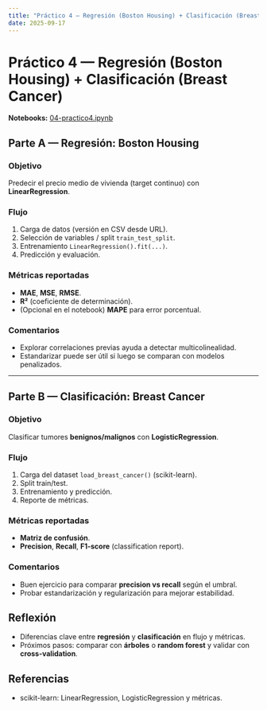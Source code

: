 ```yaml
---
title: "Práctico 4 — Regresión (Boston Housing) + Clasificación (Breast Cancer)"
date: 2025-09-17
---
```


# Práctico 4 — Regresión (Boston Housing) + Clasificación (Breast Cancer)

**Notebooks:** [04-practico4.ipynb](04-practico4.ipynb)

## Parte A — Regresión: Boston Housing
### Objetivo
Predecir el precio medio de vivienda (target continuo) con **LinearRegression**.

### Flujo
1. Carga de datos (versión en CSV desde URL).
2. Selección de variables / split `train_test_split`.
3. Entrenamiento `LinearRegression().fit(...)`.
4. Predicción y evaluación.

### Métricas reportadas
- **MAE**, **MSE**, **RMSE**.
- **R²** (coeficiente de determinación).
- (Opcional en el notebook) **MAPE** para error porcentual.

### Comentarios
- Explorar correlaciones previas ayuda a detectar multicolinealidad.
- Estandarizar puede ser útil si luego se comparan con modelos penalizados.

---

## Parte B — Clasificación: Breast Cancer
### Objetivo
Clasificar tumores **benignos/malignos** con **LogisticRegression**.

### Flujo
1. Carga del dataset `load_breast_cancer()` (scikit-learn).
2. Split train/test.
3. Entrenamiento y predicción.
4. Reporte de métricas.

### Métricas reportadas
- **Matriz de confusión**.
- **Precision**, **Recall**, **F1-score** (classification report).

### Comentarios
- Buen ejercicio para comparar **precision vs recall** según el umbral.
- Probar estandarización y regularización para mejorar estabilidad.

## Reflexión
- Diferencias clave entre **regresión** y **clasificación** en flujo y métricas.
- Próximos pasos: comparar con **árboles** o **random forest** y validar con **cross-validation**.

## Referencias
- scikit-learn: LinearRegression, LogisticRegression y métricas.
